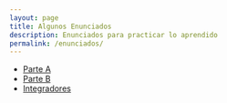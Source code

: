 ```yaml
---
layout: page
title: Algunos Enunciados
description: Enunciados para practicar lo aprendido
permalink: /enunciados/
---
```

- [Parte A]({{site.baseurl}}/enunciados/parte-a)
- [Parte B]({{site.baseurl}}/enunciados/parte-b)
- [Integradores]({{site.baseurl}}/enunciados/integradores)